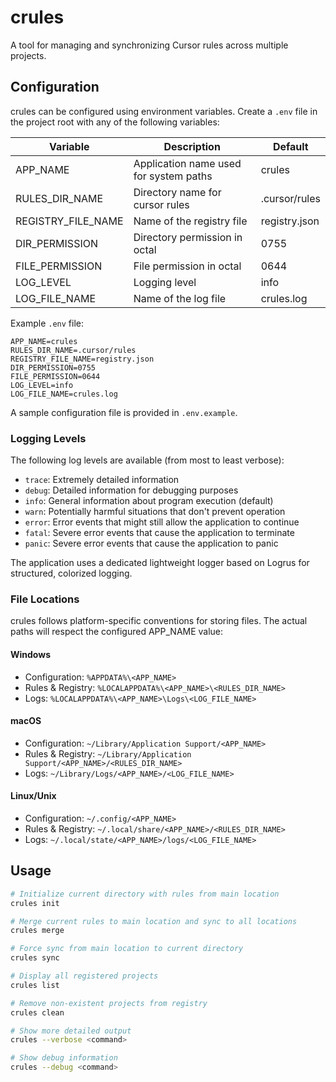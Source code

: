 # crules

A tool for managing and synchronizing Cursor rules across multiple projects.

## Configuration

crules can be configured using environment variables. Create a `.env` file in the project root with any of the following variables:

| Variable | Description | Default |
|----------|-------------|---------|
| APP_NAME | Application name used for system paths | crules |
| RULES_DIR_NAME | Directory name for cursor rules | .cursor/rules |
| REGISTRY_FILE_NAME | Name of the registry file | registry.json |
| DIR_PERMISSION | Directory permission in octal | 0755 |
| FILE_PERMISSION | File permission in octal | 0644 |
| LOG_LEVEL | Logging level | info |
| LOG_FILE_NAME | Name of the log file | crules.log |

Example `.env` file:
```
APP_NAME=crules
RULES_DIR_NAME=.cursor/rules
REGISTRY_FILE_NAME=registry.json
DIR_PERMISSION=0755
FILE_PERMISSION=0644
LOG_LEVEL=info
LOG_FILE_NAME=crules.log
```

A sample configuration file is provided in `.env.example`.

### Logging Levels

The following log levels are available (from most to least verbose):

- `trace`: Extremely detailed information
- `debug`: Detailed information for debugging purposes
- `info`: General information about program execution (default)
- `warn`: Potentially harmful situations that don't prevent operation
- `error`: Error events that might still allow the application to continue
- `fatal`: Severe error events that cause the application to terminate
- `panic`: Severe error events that cause the application to panic

The application uses a dedicated lightweight logger based on Logrus for structured, colorized logging.

### File Locations

crules follows platform-specific conventions for storing files. The actual paths will respect the configured APP_NAME value:

#### Windows
- Configuration: `%APPDATA%\<APP_NAME>`
- Rules & Registry: `%LOCALAPPDATA%\<APP_NAME>\<RULES_DIR_NAME>`
- Logs: `%LOCALAPPDATA%\<APP_NAME>\Logs\<LOG_FILE_NAME>`

#### macOS
- Configuration: `~/Library/Application Support/<APP_NAME>`
- Rules & Registry: `~/Library/Application Support/<APP_NAME>/<RULES_DIR_NAME>`
- Logs: `~/Library/Logs/<APP_NAME>/<LOG_FILE_NAME>`

#### Linux/Unix
- Configuration: `~/.config/<APP_NAME>`
- Rules & Registry: `~/.local/share/<APP_NAME>/<RULES_DIR_NAME>`
- Logs: `~/.local/state/<APP_NAME>/logs/<LOG_FILE_NAME>`

## Usage

```bash
# Initialize current directory with rules from main location
crules init

# Merge current rules to main location and sync to all locations
crules merge

# Force sync from main location to current directory
crules sync

# Display all registered projects
crules list

# Remove non-existent projects from registry
crules clean

# Show more detailed output
crules --verbose <command>

# Show debug information
crules --debug <command>
``` 